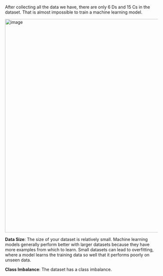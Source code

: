 After collecting all the data we have, there are only 6 Ds and 15 Cs in the dataset. That is almost impossible to train a machine learning model.

<img width="703" alt="image" src="https://github.com/tjboise/Navy-project/assets/95270677/f7e1561c-e822-406f-b86f-1261e52eb345">


**Data Size**: The size of your dataset is relatively small. Machine learning models generally perform better with larger datasets because they have more examples from which to learn. Small datasets can lead to overfitting, where a model learns the training data so well that it performs poorly on unseen data.

**Class Imbalance**: The dataset has a class imbalance.

